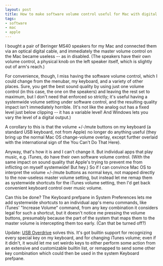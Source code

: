 ```yaml
---
layout: post
title: How to make software volume control useful for Mac with digital speaker output?
tags:
- software
- mac
- apple
---
```

I bought a pair of Beringer MS40 speakers for my Mac and connected them via an
optical digital cable, and immediately the master volume control on the Mac
became useless -- as in disabled. (The speakers have their own volume control,
a physical knob on the left speaker itself, which is slightly out of arm's
reach.)

For convenience, though, I miss having the software volume control, which I
could change from the menubar, my keyboard, and a variety of other places.
Sure, you get the best sound quality by using just one volume control (in this
case, the one on the speakers) and leaving the rest set to maximum, but I
don't need that enforced so strictly; it's useful having a systemwide volume
setting under software control, and the resulting quality impact isn't
immediately horrible. (It's not like the analog out has a fixed level just
below clipping -- it has a variable level! And Windows lets you vary the level
of a digital output.)

A corollary to this is that the volume +/-/mute buttons on my keyboard (a
standard USB keyboard, not from Apple) no longer do anything useful (they
bring up the normal Mac OS change-volume overlay, except further overlaid with
the international sign of the You Can't Do That Here).

Anyway, that's how it is and I can't change it. But individual apps that play
music, e.g. iTunes, do have their own software volume control. (With the same
impact on sound quality that Apple's trying to prevent me from inflicting on
myself systemwide! But hey.) So if I can convince Mac OS to interpret the
volume +/-/mute buttons as normal keys, not mapped directly to the now-useless
master volume setting, but instead let me remap them as systemwide shortcuts
for the iTunes volume setting, then I'd get back convenient keyboard control
over music volume.

Can this be done? The Keyboard prefpane in System Preferences lets me add
systemwide shortcuts to an individual app's menu commands, like iTunes'
"Increase Volume" command, from any key combination it considers legal for
such a shortcut, but it doesn't notice me pressing the volume buttons,
presumably because the part of the system that maps them to the master volume
is intercepting them too early. (Can that be turned off?)

Update: [USB Overdrive](http://www.usboverdrive.com/USBOverdrive/News.html)
solves this. It's got builtin support for recognizing every special key on my
keyboard, and for changing iTunes volume; even if it didn't, it would let me
set weirdo keys to either perform some action from an extensive and
customizable builtin list, or remapped to send some other key combination
which could then be used in the system Keyboard prefpane.

